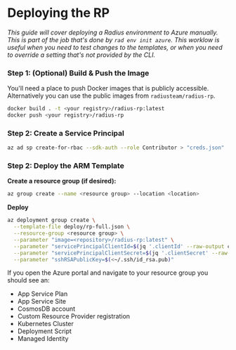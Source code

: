 # Deploying the RP

*This guide will cover deploying a Radius environment to Azure manually. This is part of the job that's done by `rad env init azure`. This worklow is useful when you need to test changes to the templates, or when you need to override a setting that's not provided by the CLI.* 

### Step 1: (Optional) Build & Push the Image

You'll need a place to push Docker images that is publicly accessible. Alternatively you can use the public images from `radiusteam/radius-rp`.

```sh
docker build . -t <your registry>/radius-rp:latest
docker push <your registry>/radius-rp
```

### Step 2: Create a Service Principal

```sh
az ad sp create-for-rbac --sdk-auth --role Contributor > "creds.json"
```

### Step 2: Deploy the ARM Template

**Create a resource group (if desired):**

```sh
az group create --name <resource group> --location <location>
```

**Deploy**

```sh
az deployment group create \
  --template-file deploy/rp-full.json \
  --resource-group <resource group> \
  --parameter "image=<repository>/radius-rp:latest" \
  --parameter "servicePrincipalClientId=$(jq '.clientId' --raw-output creds.json)" \
  --parameter "servicePrincipalClientSecret=$(jq '.clientSecret' --raw-output creds.json)" \
  --parameter "sshRSAPublicKey=$(<~/.ssh/id_rsa.pub)"
```

If you open the Azure portal and navigate to your resource group you should see an:
- App Service Plan
- App Service Site
- CosmosDB account
- Custom Resource Provider registration 
- Kubernetes Cluster
- Deployment Script
- Managed Identity
